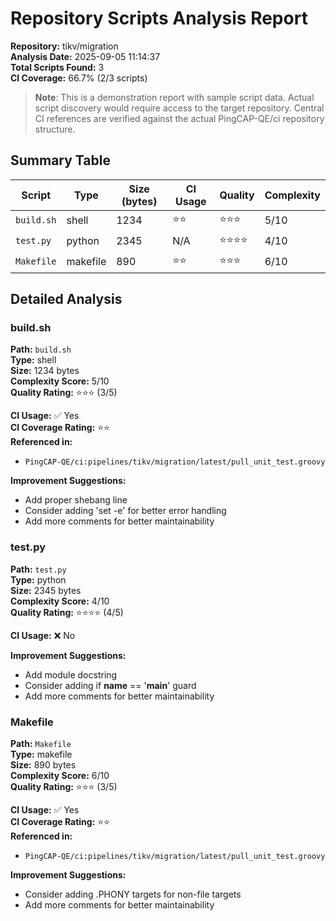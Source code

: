 # Repository Scripts Analysis Report

**Repository:** tikv/migration  
**Analysis Date:** 2025-09-05 11:14:37  
**Total Scripts Found:** 3  
**CI Coverage:** 66.7% (2/3 scripts)

> **Note**: This is a demonstration report with sample script data. Actual script discovery would require access to the target repository. Central CI references are verified against the actual PingCAP-QE/ci repository structure.

## Summary Table

| Script | Type | Size (bytes) | CI Usage | Quality | Complexity |
|--------|------|--------------|----------|---------|------------|
| `build.sh` | shell | 1234 | ⭐⭐ | ⭐⭐⭐ | 5/10 |
| `test.py` | python | 2345 | N/A | ⭐⭐⭐⭐ | 4/10 |
| `Makefile` | makefile | 890 | ⭐⭐ | ⭐⭐⭐ | 6/10 |


## Detailed Analysis


### build.sh

**Path:** `build.sh`  
**Type:** shell  
**Size:** 1234 bytes  
**Complexity Score:** 5/10  
**Quality Rating:** ⭐⭐⭐ (3/5)

**CI Usage:** ✅ Yes  
**CI Coverage Rating:** ⭐⭐  
**Referenced in:**
- `PingCAP-QE/ci:pipelines/tikv/migration/latest/pull_unit_test.groovy`

**Improvement Suggestions:**
- Add proper shebang line
- Consider adding 'set -e' for better error handling
- Add more comments for better maintainability

### test.py

**Path:** `test.py`  
**Type:** python  
**Size:** 2345 bytes  
**Complexity Score:** 4/10  
**Quality Rating:** ⭐⭐⭐⭐ (4/5)

**CI Usage:** ❌ No

**Improvement Suggestions:**
- Add module docstring
- Consider adding if __name__ == '__main__' guard
- Add more comments for better maintainability

### Makefile

**Path:** `Makefile`  
**Type:** makefile  
**Size:** 890 bytes  
**Complexity Score:** 6/10  
**Quality Rating:** ⭐⭐⭐ (3/5)

**CI Usage:** ✅ Yes  
**CI Coverage Rating:** ⭐⭐  
**Referenced in:**
- `PingCAP-QE/ci:pipelines/tikv/migration/latest/pull_unit_test.groovy`

**Improvement Suggestions:**
- Consider adding .PHONY targets for non-file targets
- Add more comments for better maintainability
